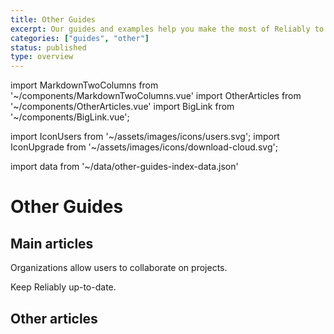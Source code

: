 ```yaml
---
title: Other Guides
excerpt: Our guides and examples help you make the most of Reliably to make systems more reliable.
categories: ["guides", "other"]
status: published
type: overview
---
```

import MarkdownTwoColumns from '~/components/MarkdownTwoColumns.vue'
import OtherArticles from '~/components/OtherArticles.vue'
import BigLink from '~/components/BigLink.vue';

import IconUsers from '~/assets/images/icons/users.svg';
import IconUpgrade from '~/assets/images/icons/download-cloud.svg';

import data from '~/data/other-guides-index-data.json'

# Other Guides

## Main articles

<MarkdownTwoColumns>
  <BigLink to="/guides/other/org-management/" :external="false" :dark="true">
    <template v-slot:header>
      Manage your Organizations
    </template>
    <template v-slot:icon>
      <IconUsers />
    </template>
    <p>Organizations allow users to collaborate on projects.</p>
  </BigLink>
  <BigLink to="/guides/other/upgrade/" :external="false" :dark="true">
    <template v-slot:header>
      Upgrade Reliably
    </template>
    <template v-slot:icon>
      <IconUpgrade />
    </template>
    <p>Keep Reliably up-to-date.</p>
  </BigLink>
</MarkdownTwoColumns>

## Other articles

<OtherArticles :links="data.links" />